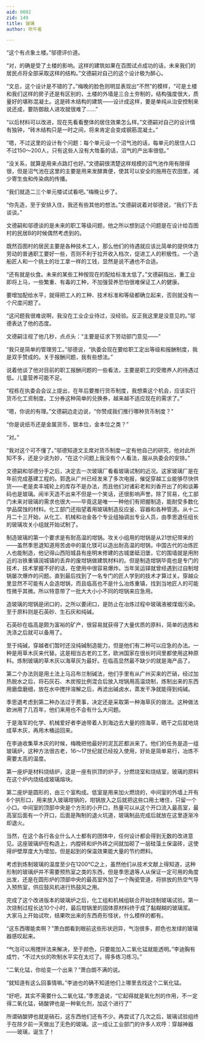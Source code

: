 ```yaml
---
aid: 0002
zid: 149
title: 玻璃
author: 吹牛者

---
```




  “这个有点象土楼。”邬德评价道。

  “对，的确是受了土楼的影响。这样的建筑如果在百图试点成功的话，未来我们的居民点将全部采取这样的结构。”文德嗣对自己的这个设计极为醉心。

  “文总，这个设计是不错的了。”梅晚的脸色则明显表现出“不然”的模样，“可是土楼和我们这样的房子还是有区别的，土楼的外墙是三合土夯制的，结构强度很大，质量好的堪称混凝土。这是砖木结构的建筑——设计成这样，要是单纯从治安控制来说还成，要防御敌人进攻就很难了……”

  “以后材料可以改进，现在先看看整体的居住效果怎么样。”文德嗣对自己的设计情有独钟，“砖木结构只是一时之间，将来肯定会变成钢筋混凝土。”

  “嗯，不过这里的设计有个问题：每个单元设一个沼气池的话，每单元的居住人口不过150～200人，只有这些人没有大牲畜的话，沼气的产出率很低。”

  “没关系，就算是用来点路灯也好。”文德嗣很清楚这样规模的沼气池作用有限得很，但是沼气池在这里的主要是用来发酵粪便，使其可以安全的施用在农田里，减少寄生虫和传染病的传播。

  “我们就造二三个单元楼试试看吧。”梅晚让步了。

  “你先造，至于安排入住，我还有些其他的想法。”文德嗣说着对邬德说，“我们下去谈谈。”

  文德嗣和邬德谈的是未来的职工等级问题，他之所以想到这个问题是在设计给百图村的民居B的时候偶然考虑到的。

  既然百图村的居民主要是各种技术工人，那么他们的待遇就应该比简单的提供体力劳动的普通职工要好一些，否则不利于拉开收入档次，促进工人的积极性。一个造船匠人和一个挑土的壮工拿一样的工钱，显然是说不通也不合适。

  “还有就是伙食。未来的某些工种按现在的配给标准太低了。”文德嗣指出，重工业即将上马，一些繁重、有毒的工种，不加强营养恐怕很难保证工人的健康。

  要增加配给水平，就得把工人的工种、技术标准和等级都确立起来，否则就没有一个尺度问题了。

  “这问题我很难说啊，我没在工业企业待过，没经验。反正我这里是没意见的。”邬德表达了他的态度。

  文德嗣注视了他几秒，点点头：“主要是征求下劳动部门意见——”

  “我只是简单的管理劳工。”邬德说，“执委会现在要给职工定出等级和报酬制度，我是双手赞成的。关于报酬问题，我有些想法。”

  说着他谈了他对目前的职工报酬问题的一些看法，主要是职工的受赡养人的待遇过低。儿童营养可能不足。

  “程栋在执委会会议上提出，在年后要推行货币制度，我想乘这个机会，应该实行货币化工资制度。工分券这种简单的兑换券，越来越不适应现在的需求了。”

  “嗯，你说的有理。”文德嗣边走边说，“你赞成我们推行哪种货币制度？”

  “你是说纸币还是金属货币，银本位，金本位之类？”

  “对。”

  “我对这个可不懂了。”邬德知道文主席对货币制度一定有他自己的研究，他对此所知不多，还是少说为妙，“在这个问题上我没有个人看法，服从执委会的安排。”

  文德嗣和邬德分手之后，决定去一次玻璃厂看看玻璃试制的近况。这家玻璃厂是在年前完成基建工程的。郭逸从广州已经发来了多次电报，催促穿越工业能够尽快供货——老是卖丰城轮上的库存不是办法，而且他们对诸彩老和刘香开出了的和谈筹码也是玻璃。闹半天造不出来不但是一个笑话，还很影响声誉。除了贸易，化工部门未来对玻璃的需求也很大——毕竟这是唯一一种他们有把握制造，能耐受多数化学品腐蚀的材料。化工部门还指望着用玻璃制造反应釜、容器和各种管道。从十二月二十三开始，从化工、机械和冶金各个专业组抽调出专业人员，由季思退任组长的玻璃攻关小组就开始试制了。

  制造玻璃的第一个要求是有耐高温的坩锅。攻关小组用的坩锅是从21世纪带来的——虽然季思退知道用苦卤中的氯化镁可以造出耐高温的坩锅，中国古代的冶炼匠人也能制造，他记得山西阳城县有座明末修建的古城堡砥汨堡，它的围墙就是用附近的冶铁重镇润城镇的丢弃的废坩锅做建筑材料的。但是制造坩锅毕竟也是专门的技术，技术掌握不好的话，在使用中很容易爆炸。当年吴运铎就曾经遇到过自制坩锅屡次爆炸的问题。直到最后找到了一名专门的匠人学到的技术才算过关。穿越众里显然不可能有人会造坩锅，而且临高也不是什么冶炼重镇，找到当地匠人的可能性微乎其微。所以特意带了一批大大小小不同的坩锅来应急用。

  造玻璃的坩锅是闭口的，之所以要闭口，是防止在冶炼过程中玻璃液被煤烟污染。至于原料则是石英砂、生石灰和纯碱。

  石英砂在临高是颇为富裕的矿产，很容易就获得了大量优质的原料，简单的选拣和洗涤之后就可以备用了。

  至于纯碱，穿越者们暂时还没纯碱制造能力，但是他们有二种可以应急的办法。一种是用草木灰来代替。这是相当古老的工艺，欧洲国家在很长时间里都使用这种原料。炼制玻璃的草木灰以海草灰为最好。在临高显然最不缺少的就是海产品了。

  第二个办法则是用土法上马吕布兰制碱法，他们手里有从广州买来的芒硝，经过加热脱水之后，将石灰石、木炭按比例混合后放入坩锅用高温烧制，炼制出来的东西用磨盘磨细，放在水中搅拌溶解之后，再滤出碱卤水，蒸发干净就能得到纯碱。

  季思退考虑到第二种办法过于费事，决定还是采取第一种海草灰的做法。这种做法欧洲用了几百年，他们来用也不会有什么大问题。

  于是海军的化学、机械爱好者李迪带着人到海边去大量的捞海草，晒干之后就地烧成草木灰，再用木桶运回来。

  在李迪收集草木灰的时候，梅晚把他最好的泥瓦匠都派来了。他们的任务是造一组玻璃炉，这种方法很古老，16～17世纪就已经投入使用，好处是简单易行，冶炼不需要太高的温度。

  第一座炉是材料烧结炉，这是一座有拱顶的炉子，分燃烧室和烧结室，玻璃的原料在这个炉内烧结成玻璃熔块。

  第二座炉是圆形的，由三个室构成。低室是用来加火燃烧的，中间室的外墙上开有6个拱形口，用来放入玻璃坩锅的，坩锅放入之后就把这些口用土堵住，只留一个小口。中间室的顶部中央是个方形的小开口，热量可以从这个开口流入最高室，最高室后面有一个开口，后面是陶制的退火坑道，玻璃制品完成后就放在这里逐渐冷却退火。

  当然，在这个各行各业什么人士都有的团体中，任何设计都会得到无数的改进意见。这座玻璃炉在构造上，内膛砖和炉外砖之间就加砌了一层硅藻土保温砖，这使得炉壁厚度大为增加，但是起到的保温效果能大量的节约燃料。

  考虑到炼制玻璃的温度至少在1200℃之上，虽然他们从技术文献上得知道，这种形制的玻璃炉并不需要预热室之类的东西，但是季思退等人从保证一定可用的角度出发，还是在圆形炉的顶部中央的最高室外加了一个陶瓷管道，将排放的热空气导入预热室，供应鼓风机进行热鼓风之用。

  完成了这个改进版本的玻璃炉之后，化工组和机械组联合开始烧制玻璃试验。第一次烧制过程长达10个小时，最后坩锅里的固体原材料终于成了黏糊糊的玻璃浆。大家马上开始试吹，结果吹出来的东西奇形怪状，什么模样的都有。

  “这东西哪能卖啊？”萧白朗看到眼前这些形状迥异，气泡很多，颜色也发绿的玻璃器感叹起来。

  “气泡可以用搅拌法来解决，至于颜色，只要能加入二氧化锰就能透明。”李迪胸有成竹，“不过大伙的吹制水平实在太烂了。得多练习练习。”

  “二氧化锰，你给变一个出来？”萧白朗不满的说。

  “就知道有这么回事情嘛。”李迪也的确不知道他们上哪里去找这个二氧化锰。

  “好吧，其实不需要什么二氧化锰，”季思退说，“它起得就是氧化剂的作用，不一定得二氧化锰，硝酸钾也是一种氧化剂，加这个进行了”

  所谓硝酸钾也就是硝石，这东西他们还有不少。再尝试了几次之后，玻璃试验组终于在除夕前一天做出了无色的玻璃。这一成让工业部门的许多人欢呼：穿越神器——玻璃，诞生了！



